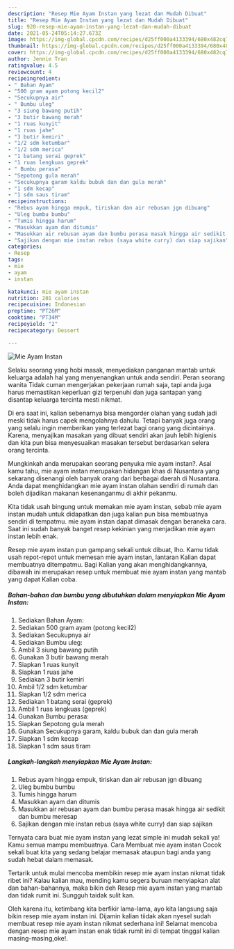 ```yaml
---
description: "Resep Mie Ayam Instan yang lezat dan Mudah Dibuat"
title: "Resep Mie Ayam Instan yang lezat dan Mudah Dibuat"
slug: 920-resep-mie-ayam-instan-yang-lezat-dan-mudah-dibuat
date: 2021-05-24T05:14:27.673Z
image: https://img-global.cpcdn.com/recipes/d25ff000a4133394/680x482cq70/mie-ayam-instan-foto-resep-utama.jpg
thumbnail: https://img-global.cpcdn.com/recipes/d25ff000a4133394/680x482cq70/mie-ayam-instan-foto-resep-utama.jpg
cover: https://img-global.cpcdn.com/recipes/d25ff000a4133394/680x482cq70/mie-ayam-instan-foto-resep-utama.jpg
author: Jennie Tran
ratingvalue: 4.5
reviewcount: 4
recipeingredient:
- " Bahan Ayam"
- "500 gram ayam potong kecil2"
- "Secukupnya air"
- " Bumbu uleg"
- "3 siung bawang putih"
- "3 butir bawang merah"
- "1 ruas kunyit"
- "1 ruas jahe"
- "3 butir kemiri"
- "1/2 sdm ketumbar"
- "1/2 sdm merica"
- "1 batang serai geprek"
- "1 ruas lengkuas geprek"
- " Bumbu perasa"
- "Sepotong gula merah"
- "Secukupnya garam kaldu bubuk dan dan gula merah"
- "1 sdm kecap"
- "1 sdm saus tiram"
recipeinstructions:
- "Rebus ayam hingga empuk, tiriskan dan air rebusan jgn dibuang"
- "Uleg bumbu bumbu"
- "Tumis hingga harum"
- "Masukkan ayam dan ditumis"
- "Masukkan air rebusan ayam dan bumbu perasa masak hingga air sedikit dan bumbu meresap"
- "Sajikan dengan mie instan rebus (saya white curry) dan siap sajikan"
categories:
- Resep
tags:
- mie
- ayam
- instan

katakunci: mie ayam instan 
nutrition: 201 calories
recipecuisine: Indonesian
preptime: "PT26M"
cooktime: "PT34M"
recipeyield: "2"
recipecategory: Dessert

---
```



![Mie Ayam Instan](https://img-global.cpcdn.com/recipes/d25ff000a4133394/680x482cq70/mie-ayam-instan-foto-resep-utama.jpg)

Selaku seorang yang hobi masak, menyediakan panganan mantab untuk keluarga adalah hal yang menyenangkan untuk anda sendiri. Peran seorang  wanita Tidak cuman mengerjakan pekerjaan rumah saja, tapi anda juga harus memastikan keperluan gizi terpenuhi dan juga santapan yang disantap keluarga tercinta mesti nikmat.

Di era  saat ini, kalian sebenarnya bisa mengorder olahan yang sudah jadi meski tidak harus capek mengolahnya dahulu. Tetapi banyak juga orang yang selalu ingin memberikan yang terlezat bagi orang yang dicintainya. Karena, menyajikan masakan yang dibuat sendiri akan jauh lebih higienis dan kita pun bisa menyesuaikan masakan tersebut berdasarkan selera orang tercinta. 



Mungkinkah anda merupakan seorang penyuka mie ayam instan?. Asal kamu tahu, mie ayam instan merupakan hidangan khas di Nusantara yang sekarang disenangi oleh banyak orang dari berbagai daerah di Nusantara. Anda dapat menghidangkan mie ayam instan olahan sendiri di rumah dan boleh dijadikan makanan kesenanganmu di akhir pekanmu.

Kita tidak usah bingung untuk memakan mie ayam instan, sebab mie ayam instan mudah untuk didapatkan dan juga kalian pun bisa membuatnya sendiri di tempatmu. mie ayam instan dapat dimasak dengan beraneka cara. Saat ini sudah banyak banget resep kekinian yang menjadikan mie ayam instan lebih enak.

Resep mie ayam instan pun gampang sekali untuk dibuat, lho. Kamu tidak usah repot-repot untuk memesan mie ayam instan, lantaran Kalian dapat membuatnya ditempatmu. Bagi Kalian yang akan menghidangkannya, dibawah ini merupakan resep untuk membuat mie ayam instan yang mantab yang dapat Kalian coba.

<!--inarticleads1-->

##### Bahan-bahan dan bumbu yang dibutuhkan dalam menyiapkan Mie Ayam Instan:

1. Sediakan  Bahan Ayam:
1. Sediakan 500 gram ayam (potong kecil2)
1. Sediakan Secukupnya air
1. Sediakan  Bumbu uleg:
1. Ambil 3 siung bawang putih
1. Gunakan 3 butir bawang merah
1. Siapkan 1 ruas kunyit
1. Siapkan 1 ruas jahe
1. Sediakan 3 butir kemiri
1. Ambil 1/2 sdm ketumbar
1. Siapkan 1/2 sdm merica
1. Sediakan 1 batang serai (geprek)
1. Ambil 1 ruas lengkuas (geprek)
1. Gunakan  Bumbu perasa:
1. Siapkan Sepotong gula merah
1. Gunakan Secukupnya garam, kaldu bubuk dan dan gula merah
1. Siapkan 1 sdm kecap
1. Siapkan 1 sdm saus tiram




<!--inarticleads2-->

##### Langkah-langkah menyiapkan Mie Ayam Instan:

1. Rebus ayam hingga empuk, tiriskan dan air rebusan jgn dibuang
1. Uleg bumbu bumbu
1. Tumis hingga harum
1. Masukkan ayam dan ditumis
1. Masukkan air rebusan ayam dan bumbu perasa masak hingga air sedikit dan bumbu meresap
1. Sajikan dengan mie instan rebus (saya white curry) dan siap sajikan




Ternyata cara buat mie ayam instan yang lezat simple ini mudah sekali ya! Kamu semua mampu membuatnya. Cara Membuat mie ayam instan Cocok sekali buat kita yang sedang belajar memasak ataupun bagi anda yang sudah hebat dalam memasak.

Tertarik untuk mulai mencoba membikin resep mie ayam instan nikmat tidak ribet ini? Kalau kalian mau, mending kamu segera buruan menyiapkan alat dan bahan-bahannya, maka bikin deh Resep mie ayam instan yang mantab dan tidak rumit ini. Sungguh taidak sulit kan. 

Oleh karena itu, ketimbang kita berfikir lama-lama, ayo kita langsung saja bikin resep mie ayam instan ini. Dijamin kalian tiidak akan nyesel sudah membuat resep mie ayam instan nikmat sederhana ini! Selamat mencoba dengan resep mie ayam instan enak tidak rumit ini di tempat tinggal kalian masing-masing,oke!.

